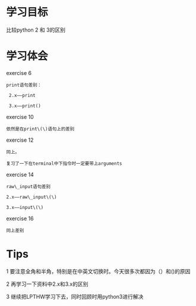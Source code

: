 # 学习目标

比较python 2 和 3的区别

# 学习体会

exercise 6

```
print语句差别：

 2.x——print

 3.x——print()
```

exercise 10

```
依然是在print\(\)语句上的差别
```

exercise 12

```
同上。

复习了一下在terminal中下指令时一定要带上arguments
```

exercise 14

```
raw\_input语句差别

2.x——raw\_input\(\)

3.x——input\(\)
```

exercise 16

```
同上差别
```

# Tips

1 要注意全角和半角，特别是在中英文切换时。今天很多次都因为（）和\(\)的原因

2 再学习一下资料中2.x和3.x的区别

3 继续把LPTHW学习下去，同时回顾时用python3进行解决

